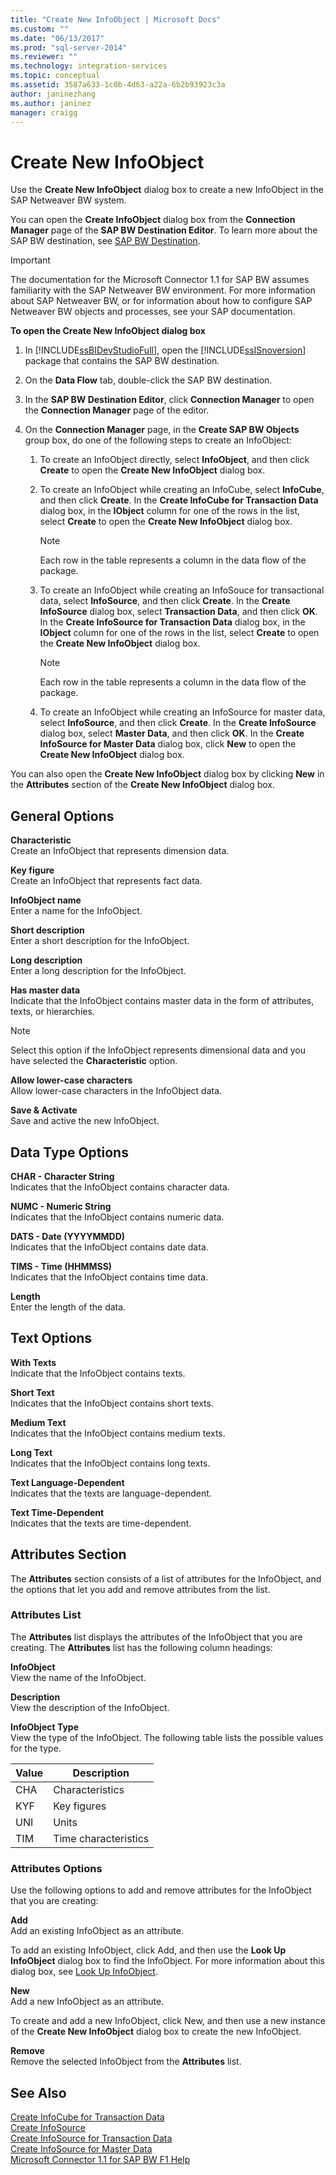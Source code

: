```yaml
---
title: "Create New InfoObject | Microsoft Docs"
ms.custom: ""
ms.date: "06/13/2017"
ms.prod: "sql-server-2014"
ms.reviewer: ""
ms.technology: integration-services
ms.topic: conceptual
ms.assetid: 3587a633-1c0b-4d63-a22a-6b2b93923c3a
author: janinezhang
ms.author: janinez
manager: craigg
---
```

# Create New InfoObject
  Use the **Create New InfoObject** dialog box to create a new InfoObject in the SAP Netweaver BW system.  
  
 You can open the **Create InfoObject** dialog box from the **Connection Manager** page of the **SAP BW Destination Editor**. To learn more about the SAP BW destination, see [SAP BW Destination](sap-bw-destination.md).  
  
> [!IMPORTANT]  
>  The documentation for the Microsoft Connector 1.1 for SAP BW assumes familiarity with the SAP Netweaver BW environment. For more information about SAP Netweaver BW, or for information about how to configure SAP Netweaver BW objects and processes, see your SAP documentation.  
  
 **To open the Create New InfoObject dialog box**  
  
1.  In [!INCLUDE[ssBIDevStudioFull](../../includes/ssbidevstudiofull-md.md)], open the [!INCLUDE[ssISnoversion](../../includes/ssisnoversion-md.md)] package that contains the SAP BW destination.  
  
2.  On the **Data Flow** tab, double-click the SAP BW destination.  
  
3.  In the **SAP BW Destination Editor**, click **Connection Manager** to open the **Connection Manager** page of the editor.  
  
4.  On the **Connection Manager** page, in the **Create SAP BW Objects** group box, do one of the following steps to create an InfoObject:  
  
    1.  To create an InfoObject directly, select **InfoObject**, and then click **Create** to open the **Create New InfoObject** dialog box.  
  
    2.  To create an InfoObject while creating an InfoCube, select **InfoCube**, and then click **Create**. In the **Create InfoCube for Transaction Data** dialog box, in the **IObject** column for one of the rows in the list, select **Create** to open the **Create New InfoObject** dialog box.  
  
        > [!NOTE]  
        >  Each row in the table represents a column in the data flow of the package.  
  
    3.  To create an InfoObject while creating an InfoSouce for transactional data, select **InfoSource**, and then click **Create**. In the **Create InfoSource** dialog box, select **Transaction Data**, and then click **OK**. In the **Create InfoSource for Transaction Data** dialog box, in the **IObject** column for one of the rows in the list, select **Create** to open the **Create New InfoObject** dialog box.  
  
        > [!NOTE]  
        >  Each row in the table represents a column in the data flow of the package.  
  
    4.  To create an InfoObject while creating an InfoSource for master data, select **InfoSource**, and then click **Create**. In the **Create InfoSource** dialog box, select **Master Data**, and then click **OK**. In the **Create InfoSource for Master Data** dialog box, click **New** to open the **Create New InfoObject** dialog box.  
  
 You can also open the **Create New InfoObject** dialog box by clicking **New** in the **Attributes** section of the **Create New InfoObject** dialog box.  
  
## General Options  
 **Characteristic**  
 Create an InfoObject that represents dimension data.  
  
 **Key figure**  
 Create an InfoObject that represents fact data.  
  
 **InfoObject name**  
 Enter a name for the InfoObject.  
  
 **Short description**  
 Enter a short description for the InfoObject.  
  
 **Long description**  
 Enter a long description for the InfoObject.  
  
 **Has master data**  
 Indicate that the InfoObject contains master data in the form of attributes, texts, or hierarchies.  
  
> [!NOTE]  
>  Select this option if the InfoObject represents dimensional data and you have selected the **Characteristic** option.  
  
 **Allow lower-case characters**  
 Allow lower-case characters in the InfoObject data.  
  
 **Save & Activate**  
 Save and active the new InfoObject.  
  
## Data Type Options  
 **CHAR - Character String**  
 Indicates that the InfoObject contains character data.  
  
 **NUMC - Numeric String**  
 Indicates that the InfoObject contains numeric data.  
  
 **DATS - Date (YYYYMMDD)**  
 Indicates that the InfoObject contains date data.  
  
 **TIMS - Time (HHMMSS)**  
 Indicates that the InfoObject contains time data.  
  
 **Length**  
 Enter the length of the data.  
  
## Text Options  
 **With Texts**  
 Indicate that the InfoObject contains texts.  
  
 **Short Text**  
 Indicates that the InfoObject contains short texts.  
  
 **Medium Text**  
 Indicates that the InfoObject contains medium texts.  
  
 **Long Text**  
 Indicates that the InfoObject contains long texts.  
  
 **Text Language-Dependent**  
 Indicates that the texts are language-dependent.  
  
 **Text Time-Dependent**  
 Indicates that the texts are time-dependent.  
  
## Attributes Section  
 The **Attributes** section consists of a list of attributes for the InfoObject, and the options that let you add and remove attributes from the list.  
  
### Attributes List  
 The **Attributes** list displays the attributes of the InfoObject that you are creating. The **Attributes** list has the following column headings:  
  
 **InfoObject**  
 View the name of the InfoObject.  
  
 **Description**  
 View the description of the InfoObject.  
  
 **InfoObject Type**  
 View the type of the InfoObject. The following table lists the possible values for the type.  
  
|Value|Description|  
|-----------|-----------------|  
|CHA|Characteristics|  
|KYF|Key figures|  
|UNI|Units|  
|TIM|Time characteristics|  
  
### Attributes Options  
 Use the following options to add and remove attributes for the InfoObject that you are creating:  
  
 **Add**  
 Add an existing InfoObject as an attribute.  
  
 To add an existing InfoObject, click Add, and then use the **Look Up InfoObject** dialog box to find the InfoObject. For more information about this dialog box, see [Look Up InfoObject](look-up-infoobject.md).  
  
 **New**  
 Add a new InfoObject as an attribute.  
  
 To create and add a new InfoObject, click New, and then use a new instance of the **Create New InfoObject** dialog box to create the new InfoObject.  
  
 **Remove**  
 Remove the selected InfoObject from the **Attributes** list.  
  
## See Also  
 [Create InfoCube for Transaction Data](create-infocube-for-transaction-data.md)   
 [Create InfoSource](create-infosource.md)   
 [Create InfoSource for Transaction Data](create-infosource-for-transaction-data.md)   
 [Create InfoSource for Master Data](create-infosource-for-master-data.md)   
 [Microsoft Connector 1.1 for SAP BW F1 Help](../microsoft-connector-for-sap-bw-f1-help.md)  
  
  
